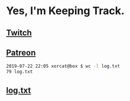 # Yes, I'm Keeping Track.

## [Twitch](https://twitch.tv/ojreeves)
## [Patreon](https://patreon.com/ojreeves)

```bash
2019-07-22 22:05 xorcat@box $ wc -l log.txt
79 log.txt
```

## [log.txt](/log.txt)
